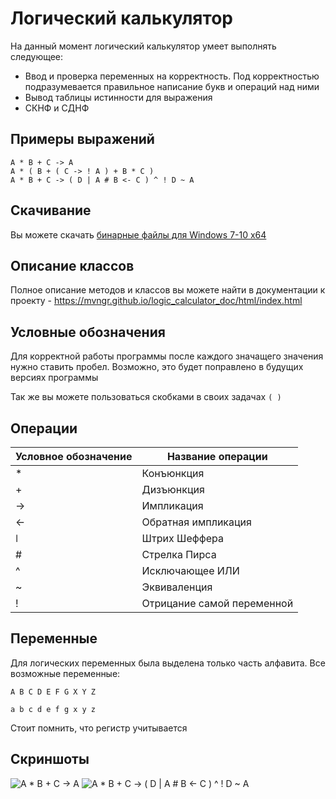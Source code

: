 # Логический калькулятор

На данный момент логический калькулятор умеет выполнять следующее:
* Ввод и проверка переменных на корректность. Под корректностью подразумевается правильное написание букв и операций над ними
* Вывод таблицы истинности для выражения
* СКНФ и СДНФ

## Примеры выражений

    A * B + C -> A
    A * ( B + ( C -> ! A ) + B * C )
    A * B + C -> ( D | A # B <- C ) ^ ! D ~ A

## Скачивание

Вы можете скачать [бинарные файлы для Windows 7-10 x64](https://github.com/mvngr/logic_calculator/releases/download/1.3/LogicCalc_bin_win_amd64.zip)

## Описание классов

Полное описание методов и классов вы можете найти в документации к проекту - https://mvngr.github.io/logic_calculator_doc/html/index.html

## Условные обозначения

Для корректной работы программы после каждого значащего значения нужно ставить пробел. Возможно, это будет поправлено в будущих версиях программы 

Так же вы можете пользоваться скобками в своих задачах `( )`

## Операции

Условное обозначение | Название операции
----------------|----------------------
&#42; | Конъюнкция
&#43; | Дизъюнкция
-> | Импликация
<- | Обратная импликация
&#448; | Штрих Шеффера
&#35; | Стрелка Пирса
^ | Исключающее ИЛИ
~ | Эквиваленция
! | Отрицание самой переменной

## Переменные 

Для логических переменных была выделена только часть алфавита. Все возможные переменные:

`A B C D E F G X Y Z` 

`a b c d e f g x y z`

Стоит помнить, что регистр учитывается

## Скриншоты

![A * B + C -> A](https://imgur.com/TKjtObO.png)
![A * B + C -> ( D | A # B <- C ) ^ ! D ~ A](https://imgur.com/geE2cxI.png)

